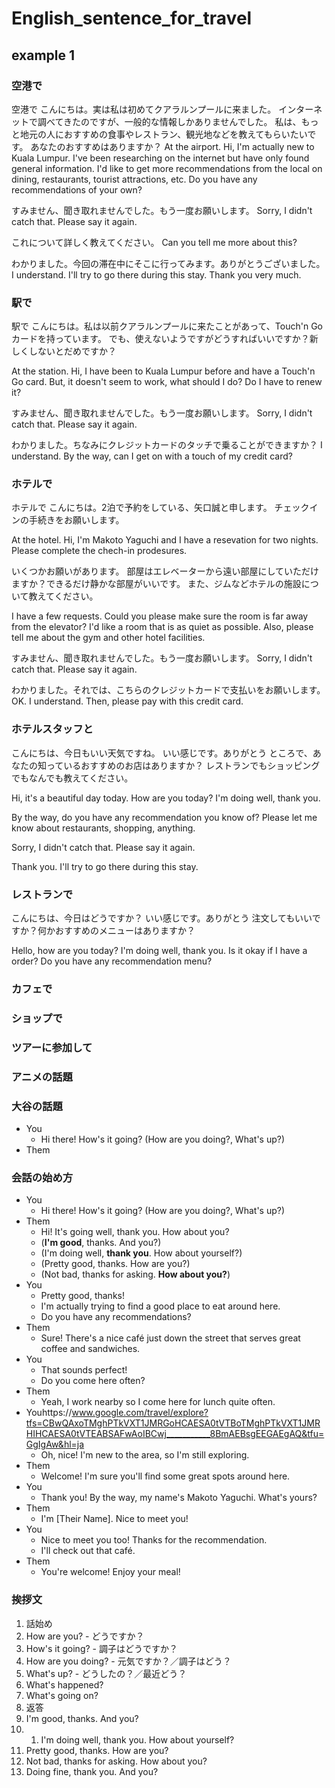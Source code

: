 # English_sentence_for_travel

## example 1

### 空港で
空港で
こんにちは。実は私は初めてクアラルンプールに来ました。
インターネットで調べてきたのですが、一般的な情報しかありませんでした。
私は、もっと地元の人におすすめの食事やレストラン、観光地などを教えてもらいたいです。
あなたのおすすめはありますか？
At the airport.
Hi, I'm actually new to Kuala Lumpur.
I've been researching on the internet but have only found general information.
I'd like to get more recommendations from the local on dining, restaurants, tourist attractions, etc.
Do you have any recommendations of your own?

すみません、聞き取れませんでした。もう一度お願いします。
Sorry, I didn't catch that. Please say it again.

これについて詳しく教えてください。
Can you tell me more about this?

わかりました。今回の滞在中にそこに行ってみます。ありがとうございました。
I understand. I'll try to go there during this stay. Thank you very much.

### 駅で
駅で
こんにちは。私は以前クアラルンプールに来たことがあって、Touch'n Go カードを持っています。
でも、使えないようですがどうすればいいですか？新しくしないとだめですか？

At the station.
Hi, I have been to Kuala Lumpur before and have a Touch'n Go card.
But, it doesn't seem to work, what should I do? Do I have to renew it?

すみません、聞き取れませんでした。もう一度お願いします。
Sorry, I didn't catch that. Please say it again.

わかりました。ちなみにクレジットカードのタッチで乗ることができますか？
I understand. By the way, can I get on with a touch of my credit card?

### ホテルで
ホテルで
こんにちは。2泊で予約をしている、矢口誠と申します。
チェックインの手続きをお願いします。

At the hotel.
Hi, I'm Makoto Yaguchi and I have a resevation for two nights.
Please complete the chech-in prodesures.

いくつかお願いがあります。
部屋はエレベーターから遠い部屋にしていただけますか？できるだけ静かな部屋がいいです。
また、ジムなどホテルの施設について教えてください。

I have a few requests.
Could you please make sure the room is far away from the elevator?
I'd like a room that is as quiet as possible.
Also, please tell me about the gym and other hotel facilities.

すみません、聞き取れませんでした。もう一度お願いします。
Sorry, I didn't catch that. Please say it again.

わかりました。それでは、こちらのクレジットカードで支払いをお願いします。
OK. I understand. Then, please pay with this credit card.

### ホテルスタッフと
こんにちは、今日もいい天気ですね。
いい感じです。ありがとう
ところで、あなたの知っているおすすめのお店はありますか？
レストランでもショッピングでもなんでも教えてください。

Hi, it's a beautiful day today. How are you today?
I'm doing well, thank you.

By the way, do you have any recommendation you know of?
Please let me know about restaurants, shopping, anything.

Sorry, I didn't catch that. Please say it again.

Thank you. I'll try to go there during this stay.

### レストランで
こんにちは、今日はどうですか？
いい感じです。ありがとう
注文してもいいですか？何かおすすめのメニューはありますか？

Hello, how are you today?
I'm doing well, thank you.
Is it okay if I have a order?
Do you have any recommendation menu?


### カフェで
### ショップで
### ツアーに参加して
### アニメの話題
### 大谷の話題
- You
  - Hi there! How's it going? (How are you doing?, What's up?)
- Them



### 会話の始め方
- You
  - Hi there! How's it going? (How are you doing?, What's up?)
- Them
  - Hi! It's going well, thank you. How about you?
  - (**I'm good**, thanks. And you?)
  - (I'm doing well, **thank you**. How about yourself?)
  - (Pretty good, thanks. How are you?)
  - (Not bad, thanks for asking. **How about you?**)
- You
  - Pretty good, thanks!
  - I'm actually trying to find a good place to eat around here.
  - Do you have any recommendations?
- Them
  - Sure! There's a nice café just down the street that serves great coffee and sandwiches.
- You
  - That sounds perfect!
  - Do you come here often?
- Them
  - Yeah, I work nearby so I come here for lunch quite often.
- Youhttps://www.google.com/travel/explore?tfs=CBwQAxoTMghPTkVXT1JMRGoHCAESA0tVTBoTMghPTkVXT1JMRHIHCAESA0tVTEABSAFwAoIBCwj___________8BmAEBsgEEGAEgAQ&tfu=GgIgAw&hl=ja
  - Oh, nice! I'm new to the area, so I'm still exploring.
- Them
  - Welcome! I'm sure you'll find some great spots around here.
- You
  - Thank you! By the way, my name's Makoto Yaguchi. What's yours?
- Them
  - I'm [Their Name]. Nice to meet you!
- You
  - Nice to meet you too! Thanks for the recommendation.
  - I'll check out that café.
- Them
  - You're welcome! Enjoy your meal!


### 挨拶文

1. 話始め
  1. How are you? - どうですか？
  2. How's it going? - 調子はどうですか？
  3. How are you doing? - 元気ですか？／調子はどう？
  4. What's up? - どうしたの？／最近どう？
  5. What's happened?
  6. What's going on?
2. 返答
  1. I'm good, thanks. And you?
  2. 1. I'm doing well, thank you. How about yourself?
  3. Pretty good, thanks. How are you?
  4. Not bad, thanks for asking. How about you?
  5. Doing fine, thank you. And you?

